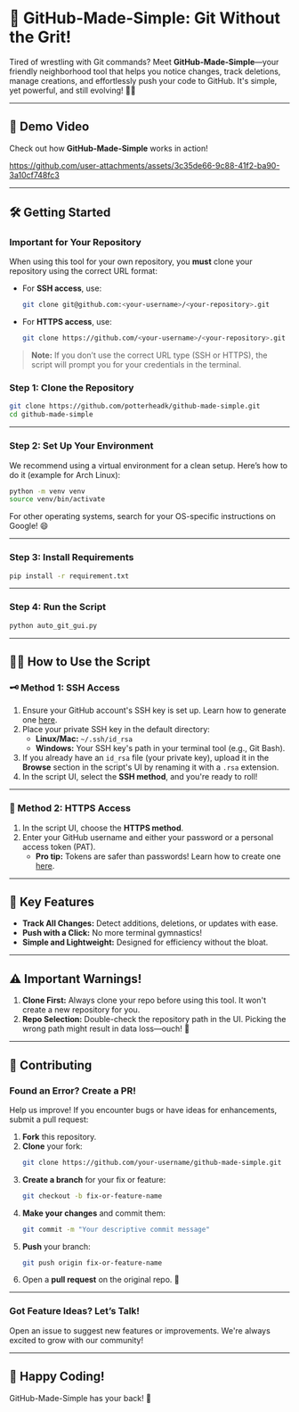 
# 🚀 **GitHub-Made-Simple: Git Without the Grit!**

Tired of wrestling with Git commands? Meet **GitHub-Made-Simple**—your friendly neighborhood tool that helps you notice changes, track deletions, manage creations, and effortlessly push your code to GitHub. It's simple, yet powerful, and still evolving! 🌱✨

---

## 🎥 Demo Video  
Check out how **GitHub-Made-Simple** works in action!  


https://github.com/user-attachments/assets/3c35de66-9c88-41f2-ba90-3a10cf748fc3

---

## 🛠️ **Getting Started**
### **Important for Your Repository**  
When using this tool for your own repository, you **must** clone your repository using the correct URL format:  

- For **SSH access**, use:  
  ```bash
  git clone git@github.com:<your-username>/<your-repository>.git
  ```

- For **HTTPS access**, use:  
  ```bash
  git clone https://github.com/<your-username>/<your-repository>.git
  ```

> **Note:** If you don’t use the correct URL type (SSH or HTTPS), the script will prompt you for your credentials in the terminal.


### Step 1: Clone the Repository  
```bash
git clone https://github.com/potterheadk/github-made-simple.git
cd github-made-simple
```
---

### Step 2: Set Up Your Environment  
We recommend using a virtual environment for a clean setup. Here’s how to do it (example for Arch Linux):  
```bash
python -m venv venv
source venv/bin/activate
```

For other operating systems, search for your OS-specific instructions on Google! 😄  

---

### Step 3: Install Requirements  
```bash
pip install -r requirement.txt
```

---

### Step 4: Run the Script  
```bash
python auto_git_gui.py
```

---

## 🧑‍💻 **How to Use the Script**

### 🗝️ Method 1: SSH Access  
1. Ensure your GitHub account's SSH key is set up. Learn how to generate one [here](https://docs.github.com/en/authentication/connecting-to-github-with-ssh).  
2. Place your private SSH key in the default directory:  
   - **Linux/Mac:** `~/.ssh/id_rsa`  
   - **Windows:** Your SSH key's path in your terminal tool (e.g., Git Bash).  
3. If you already have an `id_rsa` file (your private key), upload it in the **Browse** section in the script's UI by renaming it with a `.rsa` extension.  
4. In the script UI, select the **SSH method**, and you're ready to roll!

---

### 🔐 Method 2: HTTPS Access  
1. In the script UI, choose the **HTTPS method**.  
2. Enter your GitHub username and either your password or a personal access token (PAT).  
   - **Pro tip:** Tokens are safer than passwords! Learn how to create one [here](https://github.com/settings/tokens).

---

## 🧭 **Key Features**  
- **Track All Changes:** Detect additions, deletions, or updates with ease.  
- **Push with a Click:** No more terminal gymnastics!  
- **Simple and Lightweight:** Designed for efficiency without the bloat.  

---

## ⚠️ **Important Warnings!**  
1. **Clone First:** Always clone your repo before using this tool. It won't create a new repository for you.  
2. **Repo Selection:** Double-check the repository path in the UI. Picking the wrong path might result in data loss—ouch! 😬  

---

## 🤝 **Contributing**

### Found an Error? Create a PR!  
Help us improve! If you encounter bugs or have ideas for enhancements, submit a pull request:  

1. **Fork** this repository.  
2. **Clone** your fork:  
   ```bash
   git clone https://github.com/your-username/github-made-simple.git
   ```
3. **Create a branch** for your fix or feature:  
   ```bash
   git checkout -b fix-or-feature-name
   ```
4. **Make your changes** and commit them:  
   ```bash
   git commit -m "Your descriptive commit message"
   ```
5. **Push** your branch:  
   ```bash
   git push origin fix-or-feature-name
   ```
6. Open a **pull request** on the original repo. 🎉  

---

### Got Feature Ideas? Let’s Talk!  
Open an issue to suggest new features or improvements. We're always excited to grow with our community!  

---

## 🌟 **Happy Coding!**  
GitHub-Made-Simple has your back! 💪  
